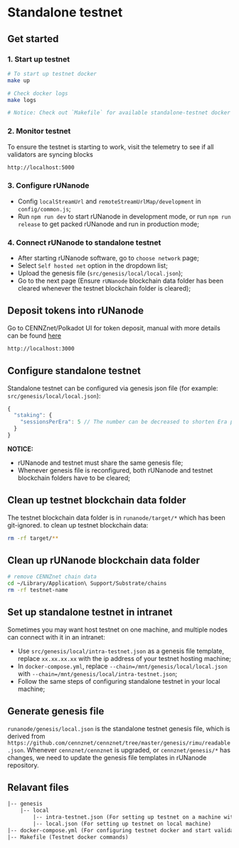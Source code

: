 # Standalone testnet

## Get started

### 1. Start up testnet

```bash
# To start up testnet docker
make up

# Check docker logs
make logs

# Notice: Check out `Makefile` for available standalone-testnet docker commands
```

### 2. Monitor testnet

To ensure the testnet is starting to work, visit the telemetry to see if all validators are syncing blocks

```txt
http://localhost:5000
```

### 3. Configure rUNanode

- Config `localStreamUrl` and `remoteStreamUrlMap/development` in `config/common.js`;
- Run `npm run dev` to start rUNanode in development mode, or run `npm run release` to get packed rUNanode and run in production mode;

### 4. Connect rUNanode to standalone testnet

- After starting rUNanode software, go to `choose network` page;
- Select `Self hosted net` option in the dropdown list;
- Upload the genesis file (`src/genesis/local/local.json`);
- Go to the next page (Ensure `rUNanode` blockchain data folder has been cleared whenever the testnet blockchain folder is cleared);

## Deposit tokens into rUNanode

Go to CENNZnet/Polkadot UI for token deposit, manual with more details can be found [here]()

```txt
http://localhost:3000
```

## Configure standalone testnet

Standalone testnet can be configured via genesis json file (for example: `src/genesis/local/local.json`):

```js
{
  "staking": {
    "sessionsPerEra": 5 // The number can be decreased to shorten Era period, to test rewarding, validator entering/exiting, etc in a fast way
  }
}
```

**NOTICE:**

- rUNanode and testnet must share the same genesis file;
- Whenever genesis file is reconfigured, both rUNanode and testnet blockchain folders have to be cleared;

## Clean up testnet blockchain data folder

The testnet blockchain data folder is in `runanode/target/*` which has been git-ignored. to clean up testnet blockchain data:

```bash
rm -rf target/**
```

## Clean up rUNanode blockchain data folder

```bash
# remove CENNZnet chain data
cd ~/Library/Application\ Support/Substrate/chains
rm -rf testnet-name
```

## Set up standalone testnet in intranet

Sometimes you may want host testnet on one machine, and multiple nodes can connect with it in an intranet:

- Use `src/genesis/local/intra-testnet.json` as a genesis file template, replace `xx.xx.xx.xx` with the ip address of your testnet hosting machine;
- In `docker-compose.yml`, replace `--chain=/mnt/genesis/local/local.json` with `--chain=/mnt/genesis/local/intra-testnet.json`;
- Follow the same steps of configuring standalone testnet in your local machine;

## Generate genesis file

`runanode/genesis/local.json` is the standalone testnet genesis file, which is derived from `https://github.com/cennznet/cennznet/tree/master/genesis/rimu/readable.json`.
Whenever `cennznet/cennznet` is upgraded, or `cennznet/genesis/*` has changes, we need to update the genesis file templates in rUNanode repository.

## Relavant files

```txt
|-- genesis
    |-- local
        |-- intra-testnet.json (For setting up testnet on a machine with specific IP address)
        |-- local.json (For setting up testnet on local machine)
|-- docker-compose.yml (For configuring testnet docker and start validator nodes)
|-- Makefile (Testnet docker commands)
```
